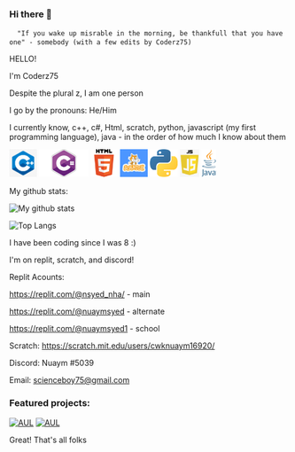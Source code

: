 ### Hi there 👋

      "If you wake up misrable in the morning, be thankfull that you have one" - somebody (with a few edits by Coderz75)

HELLO!

I'm Coderz75

Despite the plural z, I am one person

I go by the pronouns: He/Him

I currently know, c++, c#, Html, scratch, python, javascript (my first programming language), java - in the order of how much I know about them

<img src="cpp.jpg" alt="cpp" height="50"/>                     <img src="c-s.jpeg" alt="c#" height="50"/>                     <img src="html.png" alt="html" height="50"/>                     <img src="scratch.jpg" alt="Scratch" height="50"/>                     <img src="Python.png" alt="python" height="50"/>                     <img src="javascript.png" alt="javascript" height="50"/>                     <img src="java.png" alt="java" height="50"/>

My github stats: 

![My github stats](https://github-readme-stats.vercel.app/api?username=Coderz75&hide=issues&theme=radical&show_icons=true&count_private=true&include_all_commits=true&line_height=24.5&hide_border=true)

![Top Langs](https://github-readme-stats.vercel.app/api/top-langs/?username=Coderz75&layout=compact&theme=radical)


I have been coding since I was 8 :)

I'm on replit, scratch, and discord!

Replit Acounts:

   https://replit.com/@nsyed_nha/ - main
  
   https://replit.com/@nuaymsyed - alternate
  
   https://replit.com/@nuaymsyed1 - school
  
Scratch: https://scratch.mit.edu/users/cwknuaym16920/

Discord: Nuaym #5039

Email: scienceboy75@gmail.com

### Featured projects:

[![AUL](https://github-readme-stats.vercel.app/api/pin/?username=Coderz75&repo=Slackerz-Compiler&theme=radical)](https://github.com/Coderz75/Slackerz-Compiler)
[![AUL](https://github-readme-stats.vercel.app/api/pin/?username=Coderz75&repo=Note-Taker&theme=radical)](https://github.com/Coderz75/Note-Taker)

Great! That's all folks
